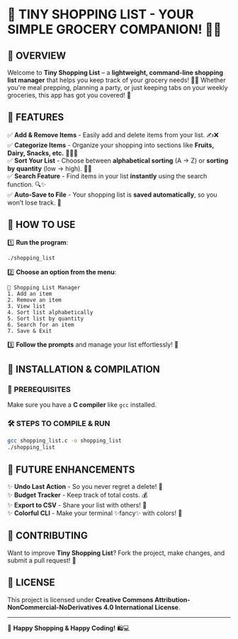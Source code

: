 
# 🛒 **TINY SHOPPING LIST - YOUR SIMPLE GROCERY COMPANION!** 🍏✨

## 📌 **OVERVIEW**
Welcome to **Tiny Shopping List** – a **lightweight, command-line shopping list manager** that helps you keep track of your grocery needs! 📝🥕 Whether you're meal prepping, planning a party, or just keeping tabs on your weekly groceries, this app has got you covered! 🎉

## 🌟 **FEATURES**
✅ **Add & Remove Items** - Easily add and delete items from your list. ✍️❌  
✅ **Categorize Items** - Organize your shopping into sections like **Fruits, Dairy, Snacks, etc.** 🍎🥛🍫  
✅ **Sort Your List** - Choose between **alphabetical sorting** (A → Z) or **sorting by quantity** (low → high). 🔡🔢  
✅ **Search Feature** - Find items in your list **instantly** using the search function. 🔍✨  
✅ **Auto-Save to File** - Your shopping list is **saved automatically**, so you won’t lose track. 💾  

## 🎯 **HOW TO USE**
1️⃣ **Run the program**:
```sh
./shopping_list
```
2️⃣ **Choose an option from the menu**:
```
🛒 Shopping List Manager
1. Add an item
2. Remove an item
3. View list
4. Sort list alphabetically
5. Sort list by quantity
6. Search for an item
7. Save & Exit
```
3️⃣ **Follow the prompts** and manage your list effortlessly! 🎉

## 🔧 **INSTALLATION & COMPILATION**
### 📌 **PREREQUISITES**
Make sure you have a **C compiler** like `gcc` installed.

### 🛠️ **STEPS TO COMPILE & RUN**
```sh
gcc shopping_list.c -o shopping_list
./shopping_list
```

## 🌱 **FUTURE ENHANCEMENTS**
✨ **Undo Last Action** - So you never regret a delete! 🔄  
✨ **Budget Tracker** - Keep track of total costs. 💰  
✨ **Export to CSV** - Share your list with others! 📄  
✨ **Colorful CLI** - Make your terminal ✨fancy✨ with colors! 🎨  

## 🤝 **CONTRIBUTING**
Want to improve **Tiny Shopping List**? Fork the project, make changes, and submit a pull request! 🚀

## 📜 **LICENSE**
This project is licensed under **Creative Commons Attribution-NonCommercial-NoDerivatives 4.0 International License**.

---
💖 **Happy Shopping & Happy Coding!** 🛍️💻
